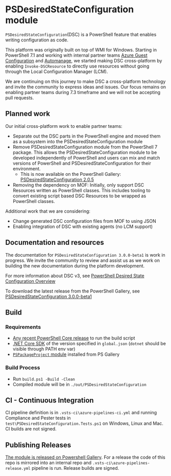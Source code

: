 # PSDesiredStateConfiguration module

`PSDesiredStateConfiguration`(DSC) is a PowerShell feature that enables writing configuration as code.

This platform was originally built on top of WMI for Windows. Starting in PowerShell 7.1 and working
with internal partner teams
[Azure Guest Configuration](https://docs.microsoft.com/en-us/azure/governance/policy/concepts/guest-configuration)
and [Automanage](https://azure.microsoft.com/en-us/services/azure-automanage/), we started making
DSC cross-platform by enabling `Invoke-DSCResource` to directly use resources without going through
the Local Configuration Manager (LCM).

We are continuing on this journey to make DSC a cross-platform technology and invite the community
to express ideas and issues. Our focus remains on enabling partner teams during 7.3 timeframe and we
will not be accepting pull requests.

## Planned work

Our initial cross-platform work to enable partner teams:

- Separate out the DSC parts in the PowerShell engine and moved them as a subsystem into the
  PSDesiredStateConfiguration module
- Remove PSDesiredStateConfiguration module from the PowerShell 7 package. This allows the
  PSDesiredStateConfiguration module to be developed independently of PowerShell and users can mix
  and match versions of PowerShell and PSDesiredStateConfiguration for their environment.
  - This is now available on the PowerShell Gallery: [PSDesiredStateConfiguration 2.0.5](https://www.powershellgallery.com/packages/PSDesiredStateConfiguration/2.0.5)
- Removing the dependency on MOF: Initially, only support DSC Resources written as PowerShell
  classes. This includes tooling to convert existing script based DSC Resources to be wrapped as
  PowerShell classes.

Additional work that we are considering:

- Change generated DSC configuration files from MOF to using JSON
- Enabling integration of DSC with existing agents (no LCM support)

## Documentation and resources

The documentation for `PSDesiredStateConfiguration 3.0.0-beta1` is work in progress. We invite the
community to review and assist us as we work on building the new documentation during the platform
development.

For more information about DSC v3, see [PowerShell Desired State Configuration Overview](https://docs.microsoft.com/en-us/powershell/dsc/overview?view=dsc-3.0)

To download the latest release from the PowerShell Gallery, see [PSDesiredStateConfiguration 3.0.0-beta1](https://www.powershellgallery.com/packages/PSDesiredStateConfiguration/3.0.0-beta1)


## Build

### Requirements
- [Any recent PowerShell Core release](https://github.com/PowerShell/powershell/releases) to run the build script
- [.NET Core SDK](https://dotnet.microsoft.com/download/dotnet/thank-you/sdk-6.0.100-preview.4-windows-x64-binaries) of the version specified in `global.json` (`dotnet` should be visible through PATH env var)
- [`PSPackageProject` module](https://www.powershellgallery.com/packages/PSPackageProject) installed from PS Gallery

### Build Process
- Run `build.ps1 -Build -Clean`
- Compiled module will be in `./out/PSDesiredStateConfiguration`

## CI - Continuous Integration
CI pipeline definition is in `.vsts-ci\azure-pipelines-ci.yml` and running Compliance and Pester tests in `test\PSDesiredStateConfiguration.Tests.ps1` on Windows, Linux and Mac. CI builds are not signed.

## Publishing Releases
[The module is released on Powershell Gallery](https://www.powershellgallery.com/packages/PSDesiredStateConfiguration).
For a release the code of this repo is mirrored into an internal repo and `.vsts-ci\azure-pipelines-release.yml` pipeline is run. Release builds are signed.
